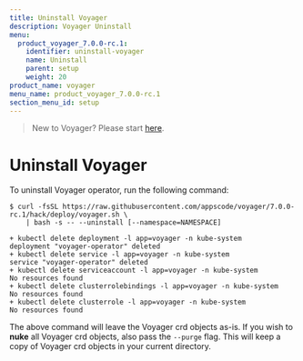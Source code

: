 ```yaml
---
title: Uninstall Voyager
description: Voyager Uninstall
menu:
  product_voyager_7.0.0-rc.1:
    identifier: uninstall-voyager
    name: Uninstall
    parent: setup
    weight: 20
product_name: voyager
menu_name: product_voyager_7.0.0-rc.1
section_menu_id: setup
---
```

> New to Voyager? Please start [here](/products/voyager/7.0.0-rc.1/concepts/overview).

# Uninstall Voyager

To uninstall Voyager operator, run the following command:

```console
$ curl -fsSL https://raw.githubusercontent.com/appscode/voyager/7.0.0-rc.1/hack/deploy/voyager.sh \
    | bash -s -- --uninstall [--namespace=NAMESPACE]

+ kubectl delete deployment -l app=voyager -n kube-system
deployment "voyager-operator" deleted
+ kubectl delete service -l app=voyager -n kube-system
service "voyager-operator" deleted
+ kubectl delete serviceaccount -l app=voyager -n kube-system
No resources found
+ kubectl delete clusterrolebindings -l app=voyager -n kube-system
No resources found
+ kubectl delete clusterrole -l app=voyager -n kube-system
No resources found
```

The above command will leave the Voyager crd objects as-is. If you wish to **nuke** all Voyager crd objects, also pass the `--purge` flag. This will keep a copy of Voyager crd objects in your current directory.
